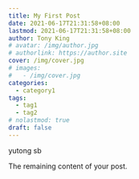 ```yaml
---
title: My First Post
date: 2021-06-17T21:31:58+08:00
lastmod: 2021-06-17T21:31:58+08:00
author: Tony King
# avatar: /img/author.jpg
# authorlink: https://author.site
cover: /img/cover.jpg
# images:
#   - /img/cover.jpg
categories:
  - category1
tags:
  - tag1
  - tag2
# nolastmod: true
draft: false
---
```


yutong sb

<!--more-->

The remaining content of your post.
